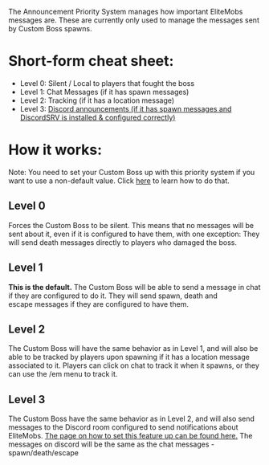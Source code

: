 The Announcement Priority System manages how important EliteMobs messages are. These are currently only used to manage the messages sent by Custom Boss spawns.

# Short-form cheat sheet:

*   Level 0: Silent / Local to players that fought the boss
*   Level 1: Chat Messages (if it has spawn messages)
*   Level 2: Tracking (if it has a location message)
*   Level 3: [Discord announcements (if it has spawn messages and DiscordSRV is installed & configured correctly)](https://magmaguy.com/wiki.html#en+elitemobs+discordsrv.md)

# How it works:

Note: You need to set your Custom Boss up with this priority system if you want to use a non-default value. Click [here](https://magmaguy.com/wiki.html#en+elitemobs+creating_bosses.md) to learn how to do that.

## Level 0

Forces the Custom Boss to be silent. This means that no messages will be sent about it, even if it is configured to have them, with one exception: They will send death messages directly to players who damaged the boss.

## Level 1

**This is the default.** The Custom Boss will be able to send a message in chat if they are configured to do it. They will send spawn, death and  
escape messages if they are configured to have them.

## Level 2

The Custom Boss will have the same behavior as in Level 1, and will also be able to be tracked by players upon spawning if it has a location message associated to it. Players can click on chat to track it when it spawns, or they can use the /em menu to track it.

## Level 3

The Custom Boss have the same behavior as in Level 2, and will also send messages to the Discord room configured to send notifications about EliteMobs. [The page on how to set this feature up can be found here.](https://magmaguy.com/wiki.html#en+elitemobs+discordsrv.md) The messages on discord will be the same as the chat messages - spawn/death/escape